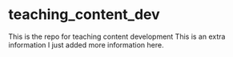 # teaching_content_dev
This is the repo for teaching content development
This is an extra information
I just added more information here.

